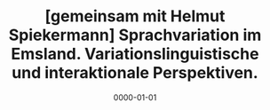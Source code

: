 ---
title: "[gemeinsam mit Helmut Spiekermann] Sprachvariation im Emsland. Variationslinguistische und interaktionale Perspektiven."
collection: publications
permalink: /publication/0000-01-01-Emsland
date: 0000-01-01
venue: ' Bieberstedt, Andreas/Brandt, Doreen/Ehlers, Klaas-Hinrich/Schmitt, Christoph(Hg.):100 Jahre Niederdeutsche Philologie. Ausgangspunkte, Entwicklungslinien, aktuelle Herausforderungen.'
citation: 'Spiekermann, Helmut/ Schürmann, Timo (i.Dr.): Sprachvariation im Emsland. Variationslinguistische und interaktionale Perspektiven. In: Bieberstedt, Andreas/Brandt, Doreen/Ehlers, Klaas-Hinrich/Schmitt, Christoph(Hg.):100 Jahre Niederdeutsche Philologie. Ausgangspunkte, Entwicklungslinien, aktuelle Herausforderungen,o.S.'
---